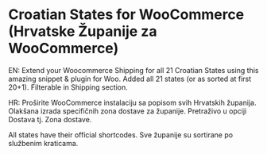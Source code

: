 # Croatian States for WooCommerce (Hrvatske Županije za WooCommerce)
EN:
Extend your Woocommerce Shipping for all 21 Croatian States using this amazing snippet & plugin for Woo.
Added all 21 states (or as sorted at first 20+1).
Filterable in Shipping section.

HR:
Proširite WooCommerce instalaciju sa popisom svih Hrvatskih županija.
Olakšana izrada specifičnih zona dostave za županije.
Pretraživo u opciji Dostava tj. Zona dostave.


All states have their official shortcodes.
Sve županije su sortirane po službenim kraticama.
